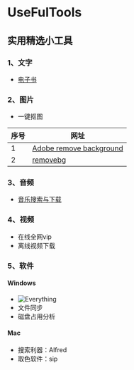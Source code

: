 # UseFulTools
## 实用精选小工具

### 1、文字
- [电子书](https://github.com/guoshijie/UseFulTools/blob/main/01-txt/%E7%94%B5%E5%AD%90%E4%B9%A6.md)

### 2、图片
- 一键抠图

序号 | 网址
--- | ---
1|[Adobe remove background](https://www.adobe.com/express/feature/image/transparent-background)
2|[removebg](https://www.remove.bg/zh/upload)

### 3、音频
- [音乐搜索与下载]()

### 4、视频
- 在线全网vip
- 离线视频下载

### 5、软件
#### Windows
- ![Everything]()
- 文件同步
- 磁盘占用分析

#### Mac
- 搜索利器：Alfred
- 取色软件：sip
